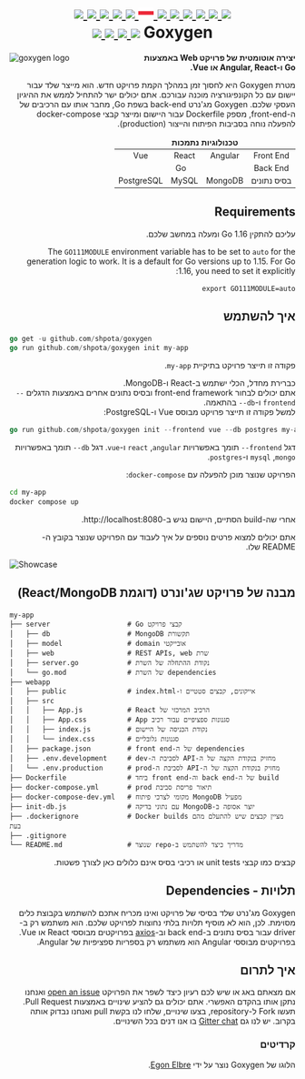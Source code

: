 <h1 align="center">
    <a href="https://github.com/Shpota/goxygen/tree/main/docs/README.md">
        <img height="20px" src="https://cdnjs.cloudflare.com/ajax/libs/flag-icon-css/3.4.6/flags/4x3/gb.svg">
    </a>
    <a href="https://github.com/Shpota/goxygen/tree/main/docs/README_zh.md">
        <img height="20px" src="https://cdnjs.cloudflare.com/ajax/libs/flag-icon-css/3.4.6/flags/4x3/cn.svg">
    </a>
    <a href="https://github.com/Shpota/goxygen/tree/main/docs/README_ua.md">
        <img height="20px" src="https://cdnjs.cloudflare.com/ajax/libs/flag-icon-css/3.4.6/flags/4x3/ua.svg">
    </a>
    <a href="https://github.com/Shpota/goxygen/tree/main/docs/README_ko.md">
        <img height="20px" src="https://cdnjs.cloudflare.com/ajax/libs/flag-icon-css/3.4.6/flags/4x3/kr.svg">
    </a>
    <a href="https://github.com/Shpota/goxygen/tree/main/docs/README_pt-br.md">
        <img height="20px" src="https://cdnjs.cloudflare.com/ajax/libs/flag-icon-css/3.4.6/flags/4x3/br.svg">
    </a>
    <a href="https://github.com/Shpota/goxygen/tree/main/docs/README_by.md">
        <img height="20px" src="https://raw.githubusercontent.com/Shpota/goxygen/main/docs/flag-by.svg">
    </a>
    <a href="https://github.com/Shpota/goxygen/tree/main/docs/README_fr.md">
        <img height="20px" src="https://cdnjs.cloudflare.com/ajax/libs/flag-icon-css/3.4.6/flags/4x3/fr.svg">
    </a>
    <a href="https://github.com/Shpota/goxygen/tree/main/docs/README_es.md">
        <img height="20px" src="https://cdnjs.cloudflare.com/ajax/libs/flag-icon-css/3.4.6/flags/4x3/es.svg">
    </a>
    <a href="https://github.com/Shpota/goxygen/tree/main/docs/README_jp.md">
        <img height="20px" src="https://cdnjs.cloudflare.com/ajax/libs/flag-icon-css/3.4.6/flags/4x3/jp.svg">
    </a>
    <a href="https://github.com/Shpota/goxygen/tree/main/docs/README_id.md">
        <img height="20px" src="https://cdnjs.cloudflare.com/ajax/libs/flag-icon-css/3.4.6/flags/4x3/id.svg">
    </a>
    <a href="https://github.com/Shpota/goxygen/tree/main/docs/README_he.md">
        <img height="25px" src="https://cdnjs.cloudflare.com/ajax/libs/flag-icon-css/3.4.6/flags/4x3/il.svg">
    </a>
    <a href="https://github.com/Shpota/goxygen/tree/main/docs/README_tr.md">
        <img height="20px" src="https://cdnjs.cloudflare.com/ajax/libs/flag-icon-css/3.4.6/flags/4x3/tr.svg">
    </a>
    <br>
    <div dir="rtl">
    Goxygen
    <a href="https://github.com/Shpota/goxygen/actions?query=workflow%3Abuild">
        <img src="https://github.com/Shpota/goxygen/workflows/build/badge.svg">
    </a>
    <a href="https://github.com/Shpota/goxygen/releases">
        <img src="https://img.shields.io/github/v/tag/shpota/goxygen?color=green&label=version">
    </a>
    <a href="https://gitter.im/goxygen/community">
        <img src="https://badges.gitter.im/goxygen/community.svg">
    </a>
    <a href="https://github.com/Shpota/goxygen/pulls">
        <img src="https://img.shields.io/badge/PRs-welcome-brightgreen.svg">
    </a>
    </div>
</h1>


<img src="../templates/vue.webapp/src/assets/logo.svg" align="left" width="230px" alt="goxygen logo">


<div dir="rtl">

**יצירה אוטומטית של פרויקט Web באמצעות Go ו-Angular, React או Vue.**

מטרת Goxygen היא לחסוך זמן במהלך הקמת פרויקט חדש.
הוא מייצר שלד עבור יישום עם כל הקונפיגורציה מוכנה עבורכם.
אתם יכולים ישר להתחיל לממש את ההיגיון העסקי שלכם.
Goxygen מג'נרט back-end בשפת Go, מחבר אותו עם הרכיבים של ה-front-end, מספק Dockerfile עבור היישום ומייצר קבצי docker-compose להפעלה נוחה בסביבות הפיתוח והייצור (production).
</div>

<div dir="rtl">
<table>
    <thead>
    <tr align="center">
        <td colspan=4><b>טכנולוגיות נתמכות</b></td>
    </tr>
    </thead>
    <tbody>
    <tr align="center">
        <td align="center">Front End</td>
        <td>Angular</td>
        <td>React</td>
        <td>Vue</td>
    </tr>
    <tr align="center">
        <td>Back End</td>
        <td colspan=3>Go</td>
    </tr>
    <tr align="center">
        <td>בסיס נתונים</td>
        <td>MongoDB</td>
        <td>MySQL</td>
        <td>PostgreSQL</td>
    </tr>
    </tbody>
</table>
</div>

<div dir="rtl">

## Requirements
עליכם להתקין Go 1.16 ומעלה במחשב שלכם.

The `GO111MODULE` environment variable has to be set to `auto`
for the generation logic to work. It is a default for Go
versions up to 1.15. For Go 1.16, you need to set it explicitly:
```
export GO111MODULE=auto
```

## איך להשתמש
</div>

```go
go get -u github.com/shpota/goxygen
go run github.com/shpota/goxygen init my-app
```
<div dir="rtl">

פקודה זו תייצר פרויקט בתיקיית <span dir="ltr">`my-app`</span>.  
</div>

<div dir="rtl">

כברירת מחדל, הכלי ישתמש ב-React ו-MongoDB.  
אתם יכולים לבחור front-end framework ובסיס נתונים אחרים באמצעות הדגלים <span dir="ltr">`--frontend`</span> ו-<span dir="ltr">`--db`</span> בהתאמה.  
למשל פקודה זו תייצר פרויקט מבוסס Vue ו-PostgreSQL:
</div>

```go
go run github.com/shpota/goxygen init --frontend vue --db postgres my-app
```

<div dir="rtl">

דגל <span dir="ltr">`--frontend`</span> תומך באפשרויות <span dir="ltr">`angular`</span>, <span dir="ltr">`react`</span> ו-<span dir="ltr">`vue`</span>.
דגל <span dir="ltr">`--db`</span> תומך באפשרויות <span dir="ltr">`mongo`</span>, <span dir="ltr">`mysql`</span> ו-<span dir="ltr">`postgres`</span>.
</div>

<div dir="rtl">

הפרויקט שנוצר מוכן להפעלה עם <span dir="ltr">`docker-compose`</span>:  
</div>

```sh
cd my-app
docker compose up
```

<div dir="rtl">

אחרי שה-build הסתיים, היישום נגיש ב-http://localhost:8080.
</div>

<div dir="rtl">

אתם יכולים למצוא פרטים נוספים על איך לעבוד עם הפרויקט שנוצר בקובץ ה-README שלו.  
</div>

![Showcase](showcase.gif)

<div dir="rtl">

## מבנה של פרויקט שג'ונרט (דוגמת React/MongoDB)
</div>


    my-app
    ├── server                   # Go קבצי פרויקט
    │   ├── db                   # MongoDB תקשורת
    │   ├── model                # domain אובייקטי
    │   ├── web                  # REST APIs, web שרת
    │   ├── server.go            # נקודת ההתחלה של השרת
    │   └── go.mod               # של השרת dependencies
    ├── webapp                    
    │   ├── public               # index.html-אייקונים, קבצים סטטיים ו
    │   ├── src                       
    │   │   ├── App.js           # React הרכיב המרכזי של
    │   │   ├── App.css          # App סגנונות ספציפיים עבור רכיב
    │   │   ├── index.js         # נקודת הכניסה של היישום          
    │   │   └── index.css        # סגנונות גלובליים
    │   ├── package.json         # front end-של ה dependencies
    │   ├── .env.development     # dev-לסביבת ה API-מחזיק בנקודת הקצה של ה
    │   └── .env.production      # prod-לסביבת ה API-מחזיק בנקודת הקצה של ה
    ├── Dockerfile               # ביחד front end-וה back end-של ה build
    ├── docker-compose.yml       # prod תיאור פריסת סביבת
    ├── docker-compose-dev.yml   # מקומי לצרכי פיתוח MongoDB מפעיל
    ├── init-db.js               # עם נתוני בדיקה MongoDB-יוצר אסופה ב
    ├── .dockerignore            # Docker builds מציין קבצים שיש להתעלם מהם בעת
    ├── .gitignore
    └── README.md                # שנוצר repo-מדריך כיצד להשתמש ב

<div dir="rtl">

קבצים כמו קבצי unit tests או רכיבי בסיס אינם כלולים כאן לצורך פשטות.
</div>

<div dir="rtl">

## תלויות - Dependencies
</div>

<div dir="rtl">

Goxygen מג'נרט שלד בסיסי של פרויקט ואינו מכריח אתכם להשתמש בקבוצת כלים מסוימת. לכן, הוא לא מוסיף תלויות בלתי נחוצות לפרויקט שלכם.
הוא משתמש רק ב-driver עבור בסיס נתונים ב-back end וב-[axios](https://github.com/axios/axios) בפרויקטים מבוססי React או Vue. בפרויקטים מבוססי Angular הוא משתמש רק בספריות ספציפיות של Angular.
</div>

<div dir="rtl">

## איך לתרום
</div>

<div dir="rtl">

אם מצאתם באג או שיש לכם רעיון כיצד לשפר את הפרויקט [open an issue](https://github.com/Shpota/goxygen/issues) ואנחנו נתקן אותו בהקדם האפשרי. אתם יכולים גם להציע שינויים באמצעות Pull Request. תעשו Fork ל-repository, בצעו שינויים, שלחו לנו בקשת pull ואנחנו נבדוק אותה בקרוב. יש לנו גם [Gitter chat](https://gitter.im/goxygen/community) בו אנו דנים בכל השינויים.
</div>

<div dir="rtl">

### קרדיטים
</div>

<div dir="rtl">

הלוגו של Goxygen נוצר על ידי [Egon Elbre](https://twitter.com/egonelbre).
</div>
